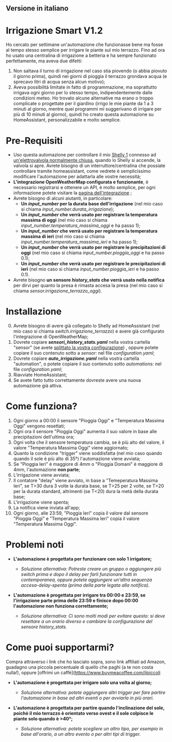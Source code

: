 ## **Versione in italiano**
# Irrigazione Smart V1.2

Ho cercato per settimane un'automazione che funzionasse bene ma fosse al tempo stesso semplice per irrigare le piante sul mio terrazzo. Fino ad ora ho usato una centralina di irrigazione a betteria e ha sempre funzionato perfettamente, ma aveva due difetti: 
1) Non saltava il turno di irrigazione nel caso stia piovendo (o abbia piovuto il giorno prima), quindi nei giorni di pioggia il terrazzo grondava acqua (e sprecavo litri di acqua senza alcun motivo);
2) Aveva possibilità limitate in fatto di programmazione, ma soprattutto irrigava ogni giorno per lo stesso tempo, indipendentemente dalle condizioni meteo.
Ho trovato alcune alternative ma erano o troppo complicate o progettate per il giardino (irrigo le mie piante da 1 a 3 minuti al giorno, mentre quei programmi mi suggerivano di irrigare per più di 10 minuti al giorno), quindi ho creato questa automazione su HomeAssistant, personalizzabile e molto semplice.

# Pre-Requisiti
- Uso questa automazione per controllare il mio [Shelly 1](https://amzn.to/3iJHOZV) connesso ad [un'elettrovalvola normalmente chiusa](https://amzn.to/3iJHOZV), quando lo Shelly si accende, la valvola si apre. Avrete bisogno di un interruttore/centralina che possiate controllare tramite homeassistant, come vedrete è semplicissimo modificare l'automazione per adattarla alle vostre necessità;
- **L'integrazione OpenWeatherMap configurata e funzionante**, è necessario registrarsi e ottenere un API, è molto semplice, per ogni informazione potete visitare la [pagina dell'integrazione](https://www.home-assistant.io/integrations/openweathermap/) ;
- Avrete bisogno di alcuni aiutanti, in particolare:
  - **Un _input_number_ per la durata base dell'irrigazione** (nel mio caso si chiama _input_number.durata_irrigazione_);
  - **Un _input_number_ che verrà usato per registrare la temperatura massima di oggi** (nel mio caso si chiama _input_number.temperatura_massima_oggi_ e ha passo 1);
  - **Un _input_number_ che verrà usato per registrare la temperatura massima di ieri** (nel mio caso si chiama _input_number.temperatura_massima_ieri_ e ha passo 1);
  - **Un _input_number_ che verrà usato per registrare le precipitazioni di oggi** (nel mio caso si chiama _input_number.pioggia_oggi_ e ha passo 0.1);
  - **Un _input_number_ che verrà usato per registrare le precipitazioni di ieri** (nel mio caso si chiama _input_number.pioggia_ieri_ e ha passo 0.1).
- Avrete bisogno **un sensore _history_stats_ che verrà usato nella notifica** per dirvi per quanto la presa è rimasta accesa la presa (nel mio caso si chiama _sensor.irrigazione_terrazzo_oggi_).

# Installazione
0) Avrete bisogno di avere già collegato lo Shelly ad HomeAssistant (nel mio caso si chiama _switch.irrigazione_terrazzo_) e avere già configurato l'integrazione di OpenWeatherMap;
2) Dovrete copiare _**sensori_history_stats.yaml**_ nella vostra cartella "sensor" (se avete [splittato la vostra configurazione](https://www.home-assistant.io/docs/configuration/splitting_configuration/)) , oppure potete copiare il suo contenuto sotto a _sensor:_ nel file _configuration.yaml_;
3) Dovrete copiare _**auto_irrigazione.yaml**_ nella vostra cartella "automation", o potete copiare il suo contenuto sotto _automations:_ nel file _configuration.yaml_;
4) Riavviate HomeAssistant;
5) Se avete fatto tutto correttamente dovreste avere una nuova automazione già attiva.

# Come funziona?
1) Ogni giorno a 00:00 il sensore "Pioggia Oggi" e "Temperatura Massima Oggi" vengono resettati;
2) Ogni ora il sensore "Pioggia Oggi" aumenta il suo valore in base alle precipitazioni dell'ultima ora;
3) Ogni volta che il sensore temperatura cambia, se è più alto del valore, il valore "Temperatura Massima Oggi" viene aggiornato;
4) Quanto la condizione "trigger" viene soddisfatta (nel mio caso quando quando il sole è più alto di 35°) l'automazione viene avviata;
5) Se "Pioggia Ieri" è maggiore di 4mm o "Pioggia Domani" è maggiore di 4mm, l'automazione **non parte**;
6) L'irrigazione viene avviata;
7) Il contatore "delay" viene avviato, in base a "Temeperatura Massima Ieri", se T>30 dura 3 volte la durata base, se T>25 per 2 volte, se T>20 per la durata standard, altrimenti (se T<20) dura la metà della durata base;
8) L'irrigazione viene spenta;
9) La notifica viene inviata all'app;
10) Ogni giorno, alle 23:59, "Pioggia Ieri" copia il valore dal sensore "Pioggia Oggi" e "Temperatura Massima Ieri" copia il valore "Temperatura Massima Oggi".

# Problemi noti
- **L'automazione è progettata per funzionare con solo 1 irrigatore;**
    - *Soluzione alternativa: Potreste creare un gruppo o aggiungere più switch prima e dopo il delay per farli funzionare tutti in contemporanea, oppure potete aggiungere un'altra sequenza accesa-delay-spenta (prima della parte legata alla notifica)*.
    
- **L'automazione è progettata per irrigare tra 00:00 e 23:59, se l'irrigazione parte prima delle 23:59 e finisce dopo 00:00 l'automazione non funziona correttamente;**        
    - *Soluzione alternativa: Ci sono molti modi per evitare questo: si deve resettare a un orario diverso e cambiare la configurazione del sensore _history_stats_.* 

# Come puoi supportarmi?
Compra attraverso i link che ho lasciato sopra, sono link affiliati ad Amazon, guadagno una piccola percentuale di quello che paghi (a te non costa nulla!), oppure [offrimi un caffè](https://www.buymeacoffee.com/ilpiccoli
    
- **L'automazione è progettata per irrigare solo una volta al giorno;**    
    - *Soluzione alternativa: potete aggiungere altri trigger per fare partire l'automazione in base ad altri eventi o per avviarla in più orari.*
    
- **L'automazione è progettata per partire quando l'inclinazione del sole, poichè il mio terrazzo è orientato verso ovest e il sole colpisce le piante solo quando è >40°;**    
    - *Soluzione alternativa: potete scegliere un altro tipo, per esempio in base all'orario, a un altro evento o per altri tipi di trigger.*
